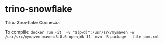 # trino-snowflake
Trino Snowflake Connector

To complile: `docker run -it  -v "$(pwd)":/usr/src/mymaven -w /usr/src/mymaven maven:3.8.6-openjdk-11  mvn -B package --file pom.xml`

